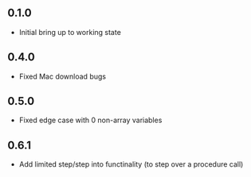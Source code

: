 ## 0.1.0
* Initial bring up to working state

## 0.4.0
* Fixed Mac download bugs

## 0.5.0
* Fixed edge case with 0 non-array variables

## 0.6.1
* Add limited step/step into functinality (to step over a procedure call)